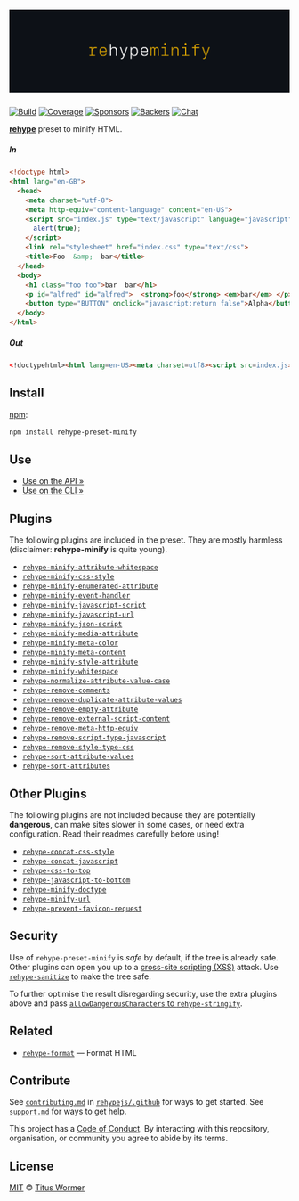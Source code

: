 # ![rehype-minify][logo]

[![Build][build-badge]][build]
[![Coverage][coverage-badge]][coverage]
[![Sponsors][sponsors-badge]][collective]
[![Backers][backers-badge]][collective]
[![Chat][chat-badge]][chat]

[**rehype**][rehype] preset to minify HTML.

##### In

```html
<!doctype html>
<html lang="en-GB">
  <head>
    <meta charset="utf-8">
    <meta http-equiv="content-language" content="en-US">
    <script src="index.js" type="text/javascript" language="javascript">
      alert(true);
    </script>
    <link rel="stylesheet" href="index.css" type="text/css">
    <title>Foo  &amp;  bar</title>
  </head>
  <body>
    <h1 class="foo foo">bar  bar</h1>
    <p id="alfred" id="alfred">  <strong>foo</strong> <em>bar</em> </p>
    <button type="BUTTON" onclick="javascript:return false">Alpha</button>
  </body>
</html>
```

##### Out

```html
<!doctypehtml><html lang=en-US><meta charset=utf8><script src=index.js></script><link rel=stylesheet href=index.css><title>Foo &amp bar</title><h1 class=foo>bar bar</h1><p id=alfred><strong>foo</strong> <em>bar</em></p><button type=button onclick=return!1>Alpha</button>
```

## Install

[npm][]:

```sh
npm install rehype-preset-minify
```

## Use

*   [Use on the API »][api]
*   [Use on the CLI »][cli]

## Plugins

The following plugins are included in the preset.
They are mostly harmless (disclaimer: **rehype-minify** is quite young).

<!--plugins-core start-->

*   [`rehype-minify-attribute-whitespace`](./packages/rehype-minify-attribute-whitespace)
*   [`rehype-minify-css-style`](./packages/rehype-minify-css-style)
*   [`rehype-minify-enumerated-attribute`](./packages/rehype-minify-enumerated-attribute)
*   [`rehype-minify-event-handler`](./packages/rehype-minify-event-handler)
*   [`rehype-minify-javascript-script`](./packages/rehype-minify-javascript-script)
*   [`rehype-minify-javascript-url`](./packages/rehype-minify-javascript-url)
*   [`rehype-minify-json-script`](./packages/rehype-minify-json-script)
*   [`rehype-minify-media-attribute`](./packages/rehype-minify-media-attribute)
*   [`rehype-minify-meta-color`](./packages/rehype-minify-meta-color)
*   [`rehype-minify-meta-content`](./packages/rehype-minify-meta-content)
*   [`rehype-minify-style-attribute`](./packages/rehype-minify-style-attribute)
*   [`rehype-minify-whitespace`](./packages/rehype-minify-whitespace)
*   [`rehype-normalize-attribute-value-case`](./packages/rehype-normalize-attribute-value-case)
*   [`rehype-remove-comments`](./packages/rehype-remove-comments)
*   [`rehype-remove-duplicate-attribute-values`](./packages/rehype-remove-duplicate-attribute-values)
*   [`rehype-remove-empty-attribute`](./packages/rehype-remove-empty-attribute)
*   [`rehype-remove-external-script-content`](./packages/rehype-remove-external-script-content)
*   [`rehype-remove-meta-http-equiv`](./packages/rehype-remove-meta-http-equiv)
*   [`rehype-remove-script-type-javascript`](./packages/rehype-remove-script-type-javascript)
*   [`rehype-remove-style-type-css`](./packages/rehype-remove-style-type-css)
*   [`rehype-sort-attribute-values`](./packages/rehype-sort-attribute-values)
*   [`rehype-sort-attributes`](./packages/rehype-sort-attributes)

<!--plugins-core end-->

## Other Plugins

The following plugins are not included because they are potentially
**dangerous**, can make sites slower in some cases, or need extra configuration.
Read their readmes carefully before using!

<!--plugins-other start-->

*   [`rehype-concat-css-style`](./packages/rehype-concat-css-style)
*   [`rehype-concat-javascript`](./packages/rehype-concat-javascript)
*   [`rehype-css-to-top`](./packages/rehype-css-to-top)
*   [`rehype-javascript-to-bottom`](./packages/rehype-javascript-to-bottom)
*   [`rehype-minify-doctype`](./packages/rehype-minify-doctype)
*   [`rehype-minify-url`](./packages/rehype-minify-url)
*   [`rehype-prevent-favicon-request`](./packages/rehype-prevent-favicon-request)

<!--plugins-other end-->

## Security

Use of `rehype-preset-minify` is *safe* by default, if the tree is already safe.
Other plugins can open you up to a [cross-site scripting (XSS)][xss] attack.
Use [`rehype-sanitize`][sanitize] to make the tree safe.

To further optimise the result disregarding security, use the extra plugins
above and pass [`allowDangerousCharacters` to `rehype-stringify`][stringify].

## Related

*   [`rehype-format`](https://github.com/wooorm/rehype-format)
    — Format HTML

## Contribute

See [`contributing.md`][contributing] in [`rehypejs/.github`][health] for ways
to get started.
See [`support.md`][support] for ways to get help.

This project has a [Code of Conduct][coc].
By interacting with this repository, organisation, or community you agree to
abide by its terms.

## License

[MIT][license] © [Titus Wormer][author]

<!-- Definitions -->

[build-badge]: https://img.shields.io/travis/rehypejs/rehype-minify.svg

[build]: https://travis-ci.org/rehypejs/rehype-minify

[coverage-badge]: https://img.shields.io/codecov/c/github/rehypejs/rehype-minify.svg

[coverage]: https://codecov.io/github/rehypejs/rehype-minify

[sponsors-badge]: https://opencollective.com/unified/sponsors/badge.svg

[backers-badge]: https://opencollective.com/unified/backers/badge.svg

[collective]: https://opencollective.com/unified

[chat-badge]: https://img.shields.io/badge/join%20the%20community-on%20spectrum-7b16ff.svg

[chat]: https://spectrum.chat/unified/rehype

[npm]: https://docs.npmjs.com/cli/install

[health]: https://github.com/rehypejs/.github

[contributing]: https://github.com/rehypejs/.github/blob/master/contributing.md

[support]: https://github.com/rehypejs/.github/blob/master/support.md

[coc]: https://github.com/rehypejs/.github/blob/master/code-of-conduct.md

[license]: license

[author]: https://wooorm.com

[logo]: https://raw.githubusercontent.com/rehypejs/rehype-minify/942349c/logo.svg?sanitize=true

[cli]: ./packages/rehype-preset-minify/readme.md#cli

[api]: ./packages/rehype-preset-minify/readme.md#api

[rehype]: https://github.com/rehypejs/rehype

[xss]: https://en.wikipedia.org/wiki/Cross-site_scripting

[sanitize]: https://github.com/rehypejs/rehype-sanitize

[stringify]: https://github.com/rehypejs/rehype/tree/master/packages/rehype-stringify#api
